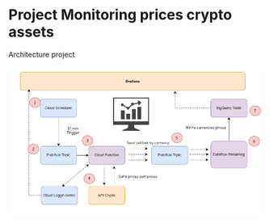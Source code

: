 # Project Monitoring prices crypto assets 

Architecture project

![alt text](https://github.com/jaimeardp/monitoring_prices_cryptos/blob/main/doc/images/architecture.png?raw=true)
